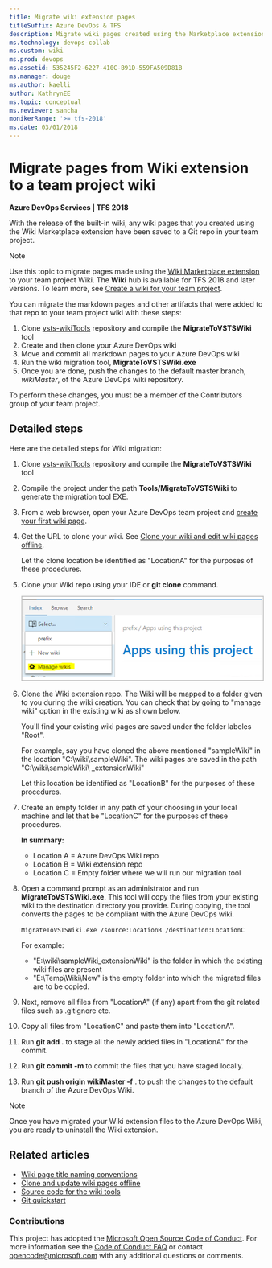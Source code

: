 ```yaml
---
title: Migrate wiki extension pages 
titleSuffix: Azure DevOps & TFS  
description: Migrate wiki pages created using the Marketplace extension to the Azure DevOps Services wiki 
ms.technology: devops-collab
ms.custom: wiki
ms.prod: devops
ms.assetid: 535245F2-6227-410C-B91D-559FA509D81B
ms.manager: douge
ms.author: kaelli
author: KathrynEE
ms.topic: conceptual
ms.reviewer: sancha
monikerRange: '>= tfs-2018'
ms.date: 03/01/2018  
---  
```


# Migrate pages from Wiki extension to a team project wiki

**Azure DevOps Services | TFS 2018**

With the release of the built-in wiki, any wiki pages that you created using the Wiki Marketplace extension have been saved to a Git repo in your team project.  

> [!NOTE]  
> Use this topic to migrate pages made using the [Wiki Marketplace  extension](https://marketplace.visualstudio.com/items?itemName=ms-devlabs.wiki) to your team project Wiki. The **Wiki** hub is available for TFS 2018 and later versions. To learn more, see [Create a wiki for your team project](wiki-create-repo.md).  

You can migrate the markdown pages and other artifacts that were added to that repo to your team project wiki with these steps:  
1.	Clone [vsts-wikiTools](https://github.com/Microsoft/vsts-wikiTools) repository and compile the **MigrateToVSTSWiki** tool
2.	Create and then clone your Azure DevOps wiki    
3.	Move and commit all markdown pages to your Azure DevOps wiki 
4.	Run the wiki migration tool, **MigrateToVSTSWiki.exe** 
5.	Once you are done, push the changes to the default master branch, *wikiMaster*, of the Azure DevOps wiki repository.

To perform these changes, you must be a member of the Contributors group of your team project.  

## Detailed steps
Here are the detailed steps for Wiki migration:

1.	Clone [vsts-wikiTools](https://github.com/Microsoft/vsts-wikiTools) repository and compile the **MigrateToVSTSWiki** tool

2.  Compile the project under the path **Tools/MigrateToVSTSWiki** to generate the migration tool EXE.
  
3.  From a web browser, open your Azure DevOps team project and [create your first wiki page](wiki-create-repo.md).   
 
4.	Get the URL to clone your wiki. See [Clone your wiki and edit wiki pages offline](wiki-update-offline.md).  
	
	Let the clone location be identified as "LocationA" for the purposes of these procedures.
	
5.	Clone your Wiki repo using your IDE or **git clone** command.

	<img src="_img/wiki/migrate-wiki-manage-wikis.png" alt="Manage wikis menu option" style="border: 1px solid #C3C3C3;" />     

6.	Clone the Wiki extension repo. The Wiki will be mapped to a folder given to you during the wiki creation. You can check that by going to "manage wiki" option in the existing wiki as shown below.

	You'll find your existing wiki pages are saved under the folder labeles "Root".

	For example, say you have cloned the above mentioned "sampleWiki" in the location "C:\wiki\sampleWiki". The wiki pages are saved in the path "C:\wiki\sampleWiki\ _extensionWiki"	

	Let this location be identified as "LocationB" for the purposes of these procedures.
 
7.	Create an empty folder in any path of your choosing in your local machine and let that be "LocationC" for the purposes of these procedures.  

	**In summary:** 
	- Location A = Azure DevOps Wiki repo
	- Location B = Wiki extension repo 
	- Location C = Empty folder where we will run our migration tool

8.	Open a command prompt as an administrator and run **MigrateToVSTSWiki.exe**.  This tool will copy the files from your existing wiki to the destination directory you provide. During copying, the tool converts the pages to be compliant with the Azure DevOps wiki.
 
	`MigrateToVSTSWiki.exe /source:LocationB /destination:LocationC`

	For example:
	- "E:\wiki\sampleWiki\_extensionWiki" is the folder in which the existing wiki files are present
	- "E:\Temp\Wiki\New" is the empty folder into which the migrated files are to be copied.

9. Next, remove all files from "LocationA" (if any) apart from the git related files such as .gitignore etc.

10. Copy all files from "LocationC" and paste them into "LocationA".
 
11.	Run **git add .** to stage all the newly added files in  "LocationA" for the commit.
  
12.	Run **git commit -m <commit message>** to commit the files that you have staged locally.

13.	Run **git push origin wikiMaster -f** . to push the changes to the default branch of the Azure DevOps Wiki.

>[!NOTE]  
>Once you have migrated your Wiki extension files to the Azure DevOps Wiki, you are ready to uninstall the Wiki extension.

## Related articles 
  
- [Wiki page title naming conventions](add-edit-wiki.md#page-title-names)  
- [Clone and update wiki pages offline](wiki-update-offline.md)  
- [Source code for the wiki tools](https://github.com/Microsoft/vsts-wikiTools)  
- [Git quickstart](../../repos/git/gitquickstart.md)
 

### Contributions 
This project has adopted the [Microsoft Open Source Code of Conduct](https://opensource.microsoft.com/codeofconduct/). For more information see the [Code of Conduct FAQ](https://opensource.microsoft.com/codeofconduct/faq/) or contact [opencode@microsoft.com](mailto:opencode@microsoft.com) with any additional questions or comments.


